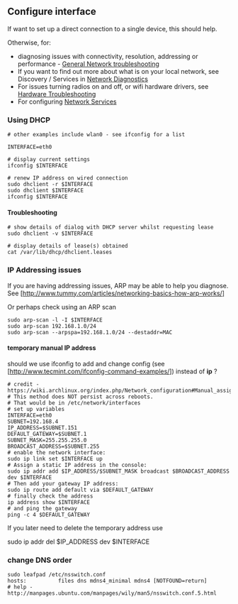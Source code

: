 
## Configure interface

If want to set up a direct connection to a single device, this should help. 

Otherwise, for:

* diagnosing issues with connectivity, resolution, addressing or performance - [General Network troubleshooting](https://github.com/artmg/lubuild/blob/master/help/diagnose/network.md)
* If you want to find out more about what is on your local network, see Discovery / Services in [Network Diagnostics](https://github.com/artmg/lubuild/blob/master/help/diagnose/network.md#Discovery) 
* For issues turning radios on and off, or wifi hardware drivers, see [Hardware Troubleshooting](https://github.com/artmg/lubuild/blob/master/help/diagnose/hardware.md) 
* For configuring [Network Services](https://github.com/artmg/lubuild/blob/master/help/configure/Networked-Services.md)



### Using DHCP


```
# other examples include wlan0 - see ifconfig for a list

INTERFACE=eth0

# display current settings
ifconfig $INTERFACE

# renew IP address on wired connection
sudo dhclient -r $INTERFACE
sudo dhclient $INTERFACE
ifconfig $INTERFACE
```

#### Troubleshooting

```
# show details of dialog with DHCP server whilst requesting lease
sudo dhclient -v $INTERFACE

# display details of lease(s) obtained
cat /var/lib/dhcp/dhclient.leases

```

### IP Addressing issues

If you are having addressing issues, ARP may be able to help you diagnose. See 
[http://www.tummy.com/articles/networking-basics-how-arp-works/]

Or perhaps check using an ARP scan
```
sudo arp-scan -l -I $INTERFACE
sudo arp-scan 192.168.1.0/24
sudo arp-scan --arpspa=192.168.1.0/24 --destaddr=MAC
```
#### temporary manual IP address

should we use ifconfig to add and change config (see [http://www.tecmint.com/ifconfig-command-examples/]) instead of **ip** ?

```
# credit - https://wiki.archlinux.org/index.php/Network_configuration#Manual_assignment
# This method does NOT persist across reboots. 
# That would be in /etc/network/interfaces
# set up variables
INTERFACE=eth0
SUBNET=192.168.4
IP_ADDRESS=$SUBNET.151
DEFAULT_GATEWAY=$SUBNET.1
SUBNET_MASK=255.255.255.0
BROADCAST_ADDRESS=$SUBNET.255
# enable the network interface:
sudo ip link set $INTERFACE up
# Assign a static IP address in the console:
sudo ip addr add $IP_ADDRESS/$SUBNET_MASK broadcast $BROADCAST_ADDRESS dev $INTERFACE
# Then add your gateway IP address:
sudo ip route add default via $DEFAULT_GATEWAY
# finally check the address
ip address show $INTERFACE
# and ping the gateway
ping -c 4 $DEFAULT_GATEWAY
```

If you later need to delete the temporary address use

 sudo ip addr del $IP_ADDRESS dev $INTERFACE


### change DNS order

```
sudo leafpad /etc/nsswitch.conf
hosts:          files dns mdns4_minimal mdns4 [NOTFOUND=return]
# help - http://manpages.ubuntu.com/manpages/wily/man5/nsswitch.conf.5.html
```
